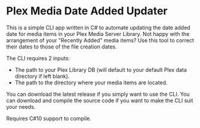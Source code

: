 # Plex Media Date Added Updater

This is a simple CLI app written in C# to automate updating the date added date for media items in your Plex Media Server Library.
Not happy with the arrangement of your "Recently Added" media items? Use this tool to correct their dates to those of the file creation dates.

The CLI requires 2 inputs: 
- The path to your Plex Library DB (will default to your default Plex data directory if left blank).
- The path to the directory where your media items are located.

You can download the latest release if you simply want to use the CLI.
You can download and compile the source code if you want to make the CLI suit your needs.

Requires C#10 support to compile.
